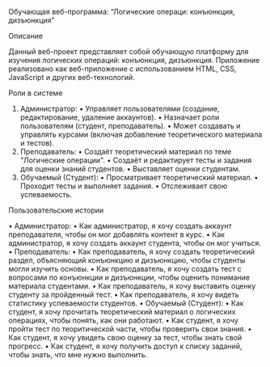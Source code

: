 Обучающая веб-программа: “Логические операци: конъюнкция, дизъюнкция”

Описание

Данный веб-проект представляет собой обучающую платформу для изучения логических операций: конъюнкция, дизъюнкция. Приложение реализовано как веб-приложение с использованием HTML, CSS, JavaScript и других веб-технологий.

Роли в системе

1.  Администратор:
    •   Управляет пользователями (создание, редактирование, удаление аккаунтов).
    •   Назначает роли пользователям (студент, преподаватель).
    •   Может создавать и управлять курсами (включая добавление теоретического материала и тестов).
2.  Преподаватель:
    •   Создаёт теоретический материал по теме "Логические операции".
    •   Создаёт и редактирует тесты и задания для оценки знаний студентов.
    •   Выставляет оценки студентам.
3.  Обучаемый (Студент):
    •   Просматривает теоретический материал.
    •   Проходит тесты и выполняет задания.
    •   Отслеживает свою успеваемость.

Пользовательские истории

•   Администратор:
    •   Как администратор, я хочу создать аккаунт преподавателя, чтобы он мог добавлять контент в курс.
    •   Как администратор, я хочу создать аккаунт студента, чтобы он мог учиться.
•   Преподаватель:
    •   Как преподаватель, я хочу создать теоретический раздел, объясняющий конъюнкцию и дизъюнкцию, чтобы студенты могли изучить основы.
    •   Как преподаватель, я хочу создать тест с вопросами по конъюнкции и дизъюнкции, чтобы оценить понимание материала студентами.
    •   Как преподаватель, я хочу выставить оценку студенту за пройденный тест.
    •   Как преподаватель, я хочу видеть статистику успеваемости студентов.
•   Обучаемый (Студент):
    •   Как студент, я хочу прочитать теоретический материал о логических операциях, чтобы понять, как они работают.
    •   Как студент, я хочу пройти тест по теоритической части, чтобы проверить свои знания.
    •   Как студент, я хочу увидеть свою оценку за тест, чтобы знать свой прогресс.
    •   Как студент, я хочу получить доступ к списку заданий, чтобы знать, что мне нужно выполнить.


